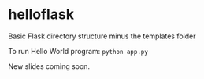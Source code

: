 helloflask
==========
Basic Flask directory structure minus the templates folder

To run Hello World program:
<code>python app.py</code>

New slides coming soon. 
